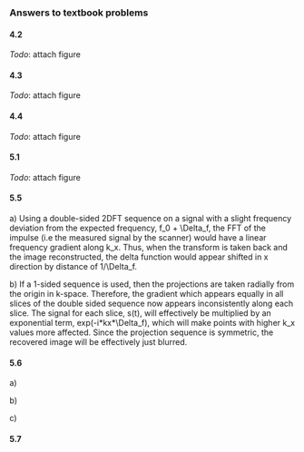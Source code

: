 ### Answers to textbook problems

#### 4.2
*Todo*: attach figure

#### 4.3
*Todo*: attach figure

#### 4.4
*Todo*: attach figure

#### 5.1
*Todo*: attach figure

#### 5.5
a) Using a double-sided 2DFT sequence on a signal with a slight frequency deviation from the expected frequency, f\_0 + \Delta\_f, the FFT of the impulse (i.e the measured signal by the scanner) would have a linear frequency gradient along k\_x. Thus, when the transform is taken back and the image reconstructed, the delta function would appear shifted in x direction by distance of 1/\Delta\_f.

b) If a 1-sided sequence is used, then the projections are taken radially from the origin in k-space. Therefore, the gradient which appears equally in all slices of the double sided sequence now appears inconsistently along each slice. The signal for each slice, s(t), will effectively be multiplied by an exponential term, exp(-i\*kx\*\Delta\_f), which will make points with higher k\_x values more affected. Since the projection sequence is symmetric, the recovered image will be effectively just blurred.

#### 5.6
a)

b)

c)
#### 5.7

